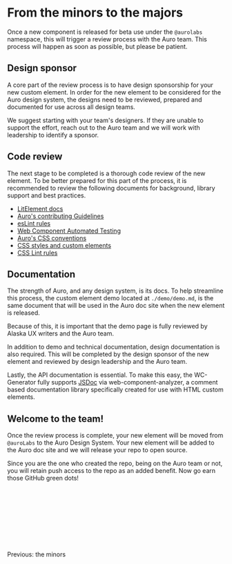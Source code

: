 <style>
  .lightText {
    color: var(--auro-color-text-secondary-on-light);
    margin-bottom: 2rem;
  }

  .pre {
    color: var(--auro-color-brand-flamingo-500);
    font-size: 0.8rem;
    font-family: monaco;
    padding-top: .5rem;
    margin-bottom: 0;
  }

  .trigger {
    font-size: 1.2rem;
  }
</style>

# From the minors to the majors

Once a new component is released for beta use under the `@aurolabs` namespace, this will trigger a review process with the Auro team. This process will happen as soon as possible, but please be patient.

## Design sponsor

A core part of the review process is to have design sponsorship for your new custom element. In order for the new element to be considered for the Auro design system, the designs need to be reviewed, prepared and documented for use across all design teams.

We suggest starting with your team's designers. If they are unable to support the effort, reach out to the Auro team and we will work with leadership to identify a sponsor.

## Code review

The next stage to be completed is a thorough code review of the new element. To be better prepared for this part of the process, it is recommended to review the following documents for background, library support and best practices.

* [LitElement docs](https://lit-element.polymer-project.org/guide/templates)
* [Auro's contributing Guidelines](https://auro.alaskaair.com/contributing)
* [esLint rules](https://eslint.org/docs/2.0.0/rules/)
* [Web Component Automated Testing](https://auro.alaskaair.com/support/tests)
* [Auro's CSS conventions](https://auro.alaskaair.com/webcorestylesheets/conventions)
* [CSS styles and custom elements](https://auro.alaskaair.com/webcorestylesheets/custom-element-css)
* [CSS Lint rules](https://auro.alaskaair.com/webcorestylesheets/linter)

## Documentation

The strength of Auro, and any design system, is its docs. To help streamline this process, the custom element demo located at `./demo/demo.md`, is the same document that will be used in the Auro doc site when the new element is released.

Because of this, it is important that the demo page is fully reviewed by Alaska UX writers and the Auro team.

In addition to demo and technical documentation, design documentation is also required. This will be completed by the design sponsor of the new element and reviewed by design leadership and the Auro team.

Lastly, the API documentation is essential. To make this easy, the WC-Generator fully supports [JSDoc](https://github.com/runem/web-component-analyzer/blob/master/README.md#-how-to-document-your-components-using-jsdoc) via web-component-analyzer, a comment based documentation library specifically created for use with HTML custom elements.

## Welcome to the team!

Once the review process is complete, your new element will be moved from `@auroLabs` to the Auro Design System. Your new element will be added to the Auro doc site and we will release your repo to open source.

Since you are the one who created the repo, being on the Auro team or not, you will retain push access to the repo as an added benefit. Now go earn those GitHub green dots!

<div style="display: flex; justify-content: flex-start; margin-top: 10rem">
  <auro-hyperlink href="https://auro.alaskaair.com/aurolabs/minors" nav>
    <auro-icon category="interface" name="arrow-left" customColor></auro-icon>
    Previous: the minors
  </auro-hyperlink>
</div>
